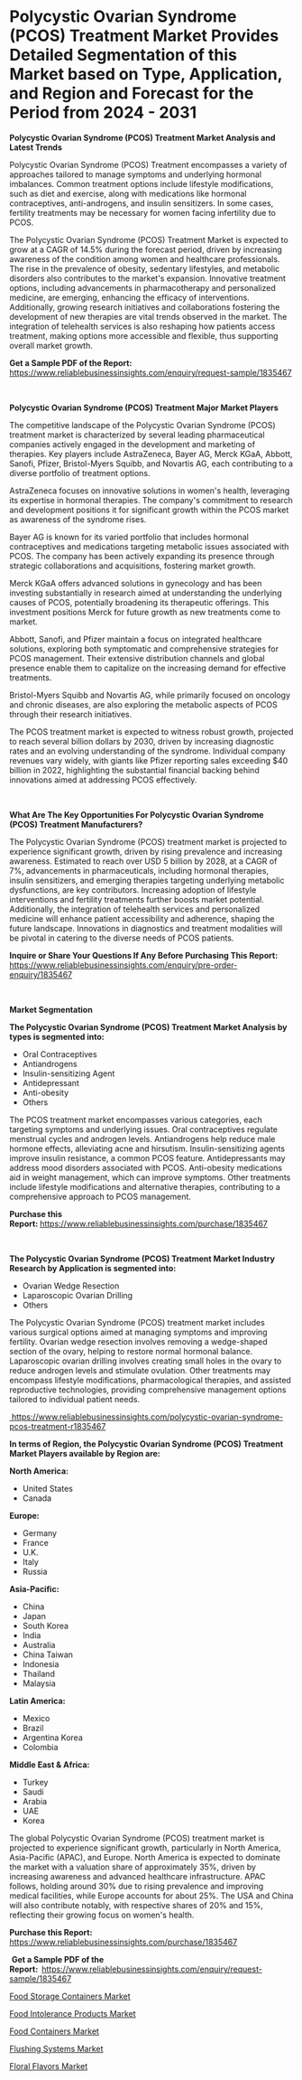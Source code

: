 <p><h1>Polycystic Ovarian Syndrome (PCOS) Treatment Market Provides Detailed Segmentation of this Market based on Type, Application, and Region and Forecast for the Period from 2024 - 2031</h1></p><p><strong>Polycystic Ovarian Syndrome (PCOS) Treatment Market Analysis and Latest Trends</strong></p>
<p><p>Polycystic Ovarian Syndrome (PCOS) Treatment encompasses a variety of approaches tailored to manage symptoms and underlying hormonal imbalances. Common treatment options include lifestyle modifications, such as diet and exercise, along with medications like hormonal contraceptives, anti-androgens, and insulin sensitizers. In some cases, fertility treatments may be necessary for women facing infertility due to PCOS. </p><p>The Polycystic Ovarian Syndrome (PCOS) Treatment Market is expected to grow at a CAGR of 14.5% during the forecast period, driven by increasing awareness of the condition among women and healthcare professionals. The rise in the prevalence of obesity, sedentary lifestyles, and metabolic disorders also contributes to the market's expansion. Innovative treatment options, including advancements in pharmacotherapy and personalized medicine, are emerging, enhancing the efficacy of interventions. Additionally, growing research initiatives and collaborations fostering the development of new therapies are vital trends observed in the market. The integration of telehealth services is also reshaping how patients access treatment, making options more accessible and flexible, thus supporting overall market growth.</p></p>
<p><strong>Get a Sample PDF of the Report:&nbsp;</strong> <a href="https://www.reliablebusinessinsights.com/enquiry/request-sample/1835467?utm_campaign=1571&utm_medium=2&utm_source=Github&utm_content=ia&utm_term=19102024&utm_id=polycystic-ovarian-syndrome-pcos-treatment">https://www.reliablebusinessinsights.com/enquiry/request-sample/1835467</a></p>
<p>&nbsp;</p>
<p><strong>Polycystic Ovarian Syndrome (PCOS) Treatment Major Market Players</strong></p>
<p><p>The competitive landscape of the Polycystic Ovarian Syndrome (PCOS) treatment market is characterized by several leading pharmaceutical companies actively engaged in the development and marketing of therapies. Key players include AstraZeneca, Bayer AG, Merck KGaA, Abbott, Sanofi, Pfizer, Bristol-Myers Squibb, and Novartis AG, each contributing to a diverse portfolio of treatment options.</p><p>AstraZeneca focuses on innovative solutions in women's health, leveraging its expertise in hormonal therapies. The company's commitment to research and development positions it for significant growth within the PCOS market as awareness of the syndrome rises.</p><p>Bayer AG is known for its varied portfolio that includes hormonal contraceptives and medications targeting metabolic issues associated with PCOS. The company has been actively expanding its presence through strategic collaborations and acquisitions, fostering market growth.</p><p>Merck KGaA offers advanced solutions in gynecology and has been investing substantially in research aimed at understanding the underlying causes of PCOS, potentially broadening its therapeutic offerings. This investment positions Merck for future growth as new treatments come to market.</p><p>Abbott, Sanofi, and Pfizer maintain a focus on integrated healthcare solutions, exploring both symptomatic and comprehensive strategies for PCOS management. Their extensive distribution channels and global presence enable them to capitalize on the increasing demand for effective treatments.</p><p>Bristol-Myers Squibb and Novartis AG, while primarily focused on oncology and chronic diseases, are also exploring the metabolic aspects of PCOS through their research initiatives.</p><p>The PCOS treatment market is expected to witness robust growth, projected to reach several billion dollars by 2030, driven by increasing diagnostic rates and an evolving understanding of the syndrome. Individual company revenues vary widely, with giants like Pfizer reporting sales exceeding $40 billion in 2022, highlighting the substantial financial backing behind innovations aimed at addressing PCOS effectively.</p></p>
<p>&nbsp;</p>
<p><strong>What Are The Key Opportunities For Polycystic Ovarian Syndrome (PCOS) Treatment Manufacturers?</strong></p>
<p><p>The Polycystic Ovarian Syndrome (PCOS) treatment market is projected to experience significant growth, driven by rising prevalence and increasing awareness. Estimated to reach over USD 5 billion by 2028, at a CAGR of 7%, advancements in pharmaceuticals, including hormonal therapies, insulin sensitizers, and emerging therapies targeting underlying metabolic dysfunctions, are key contributors. Increasing adoption of lifestyle interventions and fertility treatments further boosts market potential. Additionally, the integration of telehealth services and personalized medicine will enhance patient accessibility and adherence, shaping the future landscape. Innovations in diagnostics and treatment modalities will be pivotal in catering to the diverse needs of PCOS patients.</p></p>
<p><strong>Inquire or Share Your Questions If Any Before Purchasing This Report:</strong> <a href="https://www.reliablebusinessinsights.com/enquiry/pre-order-enquiry/1835467?utm_campaign=1571&utm_medium=2&utm_source=Github&utm_content=ia&utm_term=19102024&utm_id=polycystic-ovarian-syndrome-pcos-treatment">https://www.reliablebusinessinsights.com/enquiry/pre-order-enquiry/1835467</a></p>
<p>&nbsp;</p>
<p><strong>Market Segmentation</strong></p>
<p><strong>The Polycystic Ovarian Syndrome (PCOS) Treatment Market Analysis by types is segmented into:</strong></p>
<p><ul><li>Oral Contraceptives</li><li>Antiandrogens</li><li>Insulin-sensitizing Agent</li><li>Antidepressant</li><li>Anti-obesity</li><li>Others</li></ul></p>
<p><p>The PCOS treatment market encompasses various categories, each targeting symptoms and underlying issues. Oral contraceptives regulate menstrual cycles and androgen levels. Antiandrogens help reduce male hormone effects, alleviating acne and hirsutism. Insulin-sensitizing agents improve insulin resistance, a common PCOS feature. Antidepressants may address mood disorders associated with PCOS. Anti-obesity medications aid in weight management, which can improve symptoms. Other treatments include lifestyle modifications and alternative therapies, contributing to a comprehensive approach to PCOS management.</p></p>
<p><strong>Purchase this Report:&nbsp;</strong><a href="https://www.reliablebusinessinsights.com/purchase/1835467?utm_campaign=1571&utm_medium=2&utm_source=Github&utm_content=ia&utm_term=19102024&utm_id=polycystic-ovarian-syndrome-pcos-treatment">https://www.reliablebusinessinsights.com/purchase/1835467</a></p>
<p>&nbsp;</p>
<p><strong>The Polycystic Ovarian Syndrome (PCOS) Treatment Market Industry Research by Application is segmented into:</strong></p>
<p><ul><li>Ovarian Wedge Resection</li><li>Laparoscopic Ovarian Drilling</li><li>Others</li></ul></p>
<p><p>The Polycystic Ovarian Syndrome (PCOS) treatment market includes various surgical options aimed at managing symptoms and improving fertility. Ovarian wedge resection involves removing a wedge-shaped section of the ovary, helping to restore normal hormonal balance. Laparoscopic ovarian drilling involves creating small holes in the ovary to reduce androgen levels and stimulate ovulation. Other treatments may encompass lifestyle modifications, pharmacological therapies, and assisted reproductive technologies, providing comprehensive management options tailored to individual patient needs.</p></p>
<p><a href="https://www.reliablebusinessinsights.com/polycystic-ovarian-syndrome-pcos-treatment-r1835467?utm_campaign=1571&utm_medium=2&utm_source=Github&utm_content=ia&utm_term=19102024&utm_id=polycystic-ovarian-syndrome-pcos-treatment">&nbsp;https://www.reliablebusinessinsights.com/polycystic-ovarian-syndrome-pcos-treatment-r1835467</a></p>
<p><strong>In terms of Region, the Polycystic Ovarian Syndrome (PCOS) Treatment Market Players available by Region are:</strong></p>
<p>
    <p> <strong> North America: </strong>
        <ul>
            <li>United States</li>
            <li>Canada</li>
        </ul>
        </p> 
    <p> <strong> Europe: </strong>
        <ul>
            <li>Germany</li>
            <li>France</li>
            <li>U.K.</li>
            <li>Italy</li>
            <li>Russia</li>
        </ul>
        </p> 
    <p> <strong> Asia-Pacific: </strong>
        <ul>
            <li>China</li>
            <li>Japan</li>
            <li>South Korea</li>
            <li>India</li>
            <li>Australia</li>
            <li>China Taiwan</li>
            <li>Indonesia</li>
            <li>Thailand</li>
            <li>Malaysia</li>
        </ul>
        </p> 
    <p> <strong> Latin America: </strong>
        <ul>
            <li>Mexico</li>
            <li>Brazil</li>
            <li>Argentina Korea</li>
            <li>Colombia</li>
        </ul>
        </p> 
    <p> <strong> Middle East & Africa: </strong>
        <ul>
            <li>Turkey</li>
            <li>Saudi</li>
            <li>Arabia</li>
            <li>UAE</li>
            <li>Korea</li>
        </ul>
    </p>
    </p>
<p><p>The global Polycystic Ovarian Syndrome (PCOS) treatment market is projected to experience significant growth, particularly in North America, Asia-Pacific (APAC), and Europe. North America is expected to dominate the market with a valuation share of approximately 35%, driven by increasing awareness and advanced healthcare infrastructure. APAC follows, holding around 30% due to rising prevalence and improving medical facilities, while Europe accounts for about 25%. The USA and China will also contribute notably, with respective shares of 20% and 15%, reflecting their growing focus on women's health.</p></p>
<p><strong>Purchase this Report: </strong><a href="https://www.reliablebusinessinsights.com/purchase/1835467?utm_campaign=1571&utm_medium=2&utm_source=Github&utm_content=ia&utm_term=19102024&utm_id=polycystic-ovarian-syndrome-pcos-treatment">https://www.reliablebusinessinsights.com/purchase/1835467</a></p>
<p>&nbsp;<strong>Get a Sample PDF of the Report:&nbsp;&nbsp;</strong><a href="https://www.reliablebusinessinsights.com/enquiry/request-sample/1835467?utm_campaign=1571&utm_medium=2&utm_source=Github&utm_content=ia&utm_term=19102024&utm_id=polycystic-ovarian-syndrome-pcos-treatment">https://www.reliablebusinessinsights.com/enquiry/request-sample/1835467</a></p>
<p><strong></strong></p>
<p><p><a href="https://www.linkedin.com/pulse/future-innovation-global-food-storage-containers-market-growth-dztdf?utm_campaign=1571&utm_medium=2&utm_source=Github&utm_content=ia&utm_term=19102024&utm_id=polycystic-ovarian-syndrome-pcos-treatment">Food Storage Containers Market</a></p><p><a href="https://www.linkedin.com/pulse/food-intolerance-products-industry-sector-market-dynamics-mcgaf?utm_campaign=1571&utm_medium=2&utm_source=Github&utm_content=ia&utm_term=19102024&utm_id=polycystic-ovarian-syndrome-pcos-treatment">Food Intolerance Products Market</a></p><p><a href="https://www.linkedin.com/pulse/unveiling-market-trends-global-food-containers-growth-regional-cyrcf?utm_campaign=1571&utm_medium=2&utm_source=Github&utm_content=ia&utm_term=19102024&utm_id=polycystic-ovarian-syndrome-pcos-treatment">Food Containers Market</a></p><p><a href="https://www.linkedin.com/pulse/market-leaders-laggards-global-flushing-systems-trends-1ioqf?utm_campaign=1571&utm_medium=2&utm_source=Github&utm_content=ia&utm_term=19102024&utm_id=polycystic-ovarian-syndrome-pcos-treatment">Flushing Systems Market</a></p><p><a href="https://www.linkedin.com/pulse/floral-flavors-industry-resonance-15-amplification-across-ouucf?utm_campaign=1571&utm_medium=2&utm_source=Github&utm_content=ia&utm_term=19102024&utm_id=polycystic-ovarian-syndrome-pcos-treatment">Floral Flavors Market</a></p></p>